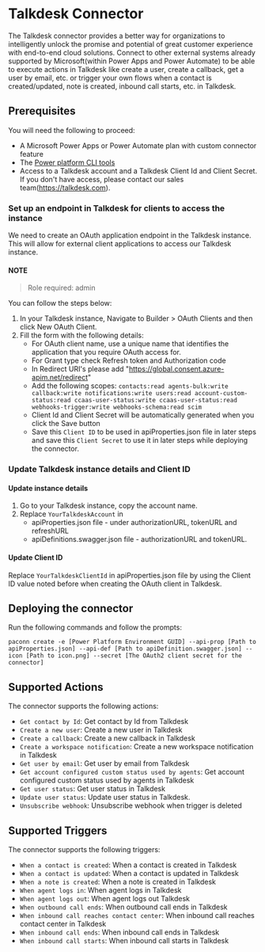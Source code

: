 # Talkdesk Connector
The Talkdesk connector provides a better way for organizations to intelligently unlock the promise and potential of great customer experience with end-to-end cloud solutions. Connect to other external systems already supported by Microsoft(within Power Apps and Power Automate) to be able to execute actions in Talkdesk like create a user, create a callback, get a user by email, etc. or trigger your own flows when a contact is created/updated, note is created, inbound call starts, etc. in Talkdesk.

## Prerequisites
You will need the following to proceed:
* A Microsoft Power Apps or Power Automate plan with custom connector feature
* The [Power platform CLI tools](https://docs.microsoft.com/connectors/custom-connectors/paconn-cli)
* Access to a Talkdesk account and a Talkdesk Client Id and Client Secret. If you don't have access, please contact our sales team(https://talkdesk.com).
 

### Set up an endpoint in Talkdesk for clients to access the instance
We need to create an OAuth application endpoint in the Talkdesk instance. This will allow for external client applications to access our Talkdesk instance. 

#### NOTE
> Role required: admin

You can follow the steps below:

1. In your Talkdesk instance, Navigate to Builder > OAuth Clients and then click New OAuth Client.
2. Fill the form with the following details:
	 - For OAuth client name, use a unique name that identifies the application that you require OAuth access for. 
	 - For Grant type check Refresh token and Authorization code
	 - In Redirect URI's please add "https://global.consent.azure-apim.net/redirect"
	 - Add the following scopes: `contacts:read agents-bulk:write callback:write notifications:write users:read account-custom-status:read ccaas-user-status:write ccaas-user-status:read webhooks-trigger:write webhooks-schema:read scim`
	 - Client Id and Client Secret will be automatically generated when you click the Save button
	 - Save this `Client ID` to be used in apiProperties.json file in later steps and save this `Client Secret` to use it in later steps while deploying the connector.

### Update Talkdesk instance details and Client ID
#### Update instance details
1. Go to your Talkdesk instance, copy the account name. 
2. Replace `YourTalkdeskAccount` in 
    - apiProperties.json file - under authorizationURL, tokenURL and refreshURL
    - apiDefinitions.swagger.json file - authorizationURL and tokenURL.  

#### Update Client ID
Replace `YourTalkdeskClientId` in apiProperties.json file by using the Client ID value noted before when creating the OAuth client in Talkdesk. 
	 
## Deploying the connector
Run the following commands and follow the prompts:

```paconn
paconn create -e [Power Platform Environment GUID] --api-prop [Path to apiProperties.json] --api-def [Path to apiDefinition.swagger.json] --icon [Path to icon.png] --secret [The OAuth2 client secret for the connector]
```

## Supported Actions
The connector supports the following actions:
* `Get contact by Id`: Get contact by Id from Talkdesk
* `Create a new user`: Create a new user in Talkdesk
* `Create a callback`: Create a new callback in Talkdesk
* `Create a workspace notification`: Create a new workspace notification in Talkdesk
* `Get user by email`: Get user by email from Talkdesk
* `Get account configured custom status used by agents`: Get account configured custom status used by agents in Talkdesk
* `Get user status`: Get user status in Talkdesk
* `Update user status`: Update user status in Talkdesk.
* `Unsubscribe webhook`: Unsubscribe webhook when trigger is deleted

## Supported Triggers
The connector supports the following triggers:
* `When a contact is created`: When a contact is created in Talkdesk
* `When a contact is updated`: When a contact is updated in Talkdesk
* `When a note is created`: When a note is created in Talkdesk
* `When agent logs in`: When agent logs in Talkdesk
* `When agent logs out`: When agent logs out Talkdesk
* `When outbound call ends`: When outbound call ends in Talkdesk
* `When inbound call reaches contact center`: When inbound call reaches contact center in Talkdesk
* `When inbound call ends`: When inbound call ends in Talkdesk
* `When inbound call starts`: When inbound call starts in Talkdesk

